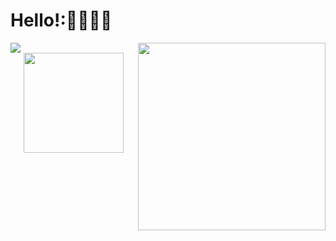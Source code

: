 # Hello!:👩🏻‍💻👋

<img src="https://img.shields.io/static/v1?label=Overview&message=nikita7526">
<img src="https://raw.githubusercontent.com/MicaelliMedeiros/micaellimedeiros/master/image/computer-illustration.png" width="300px" align="right">
<div>
<div align="center">
  <a href="https://github.com/nikita7526">
  <img height="160em" src="https://github-readme-stats.vercel.app/api?username=nikita7526&show_icons=true&theme=dracula&include_all_commits=true&count_private=true"/>
 <!--<img height="160em" src="https://github-readme-stats.vercel.app/api/top-langs/?username=nikita7526&layout=compact&langs_count=7&theme=dracula"/>
    
</div>
    
## :love_letter: Reach me:
  
<div> 

  <a href = "mailto:iamnikita004@gmail.com"><img src="https://img.shields.io/badge/-Gmail-23E4405F?style=for-the-badge&logo=gmail&logoColor=white" target="_blank"></a>
  <a href="https://www.linkedin.com/in/nikita-kumari-09bb85262/" target="_blank"><img src="https://img.shields.io/badge/-LinkedIn-%230077B5?style=for-the-badge&logo=linkedin&logoColor=white" target="_blank"></a> 
 
</div>

![visitors](https://komarev.com/ghpvc/?username=nikita7526&style=flat-square)
